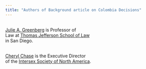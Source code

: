 ```yaml
---
title: "Authors of Background article on Colombia Decisions"
---
```


<br><A HREF="mailto:julieg@tjsl.edu">Julie A. Greenberg</A> is Professor of<br>Law at <A HREF="http://www.tjsl.edu/">Thomas Jefferson School of Law</A><br>in San Diego.<br>

<br><A HREF="mailto:cchase@isna.org">Cheryl Chase</A> is the Executive Director<br>of the <A HREF="http://www.isna.org/">Intersex Society of North America</A>.<br>